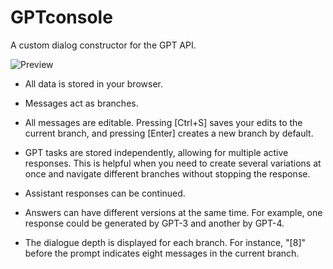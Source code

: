 # GPTconsole

A custom dialog constructor for the GPT API. 

![Preview](https://raw.githubusercontent.com/1ncx/gptconsole/main/preview.gif)

- All data is stored in your browser.

- Messages act as branches.

- All messages are editable. Pressing [Ctrl+S] saves your edits to the current branch, and pressing [Enter] creates a new branch by default.

- GPT tasks are stored independently, allowing for multiple active responses. This is helpful when you need to create several variations at once and navigate different branches without stopping the response.

- Assistant responses can be continued.

- Answers can have different versions at the same time. For example, one response could be generated by GPT-3 and another by GPT-4.

- The dialogue depth is displayed for each branch. For instance, "[8]" before the prompt indicates eight messages in the current branch.

